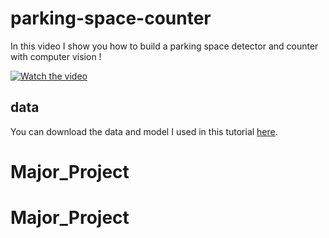 # parking-space-counter

In this video I show you how to build a parking space detector and counter with computer vision !

[![Watch the video](https://img.youtube.com/vi/F-884J2mnOY/0.jpg)](https://www.youtube.com/watch?v=F-884J2mnOY)

## data

You can download the data and model I used in this tutorial [here](https://drive.google.com/drive/folders/1CjEFWihRqTLNUnYRwHXxGAVwSXF2k8QC?usp=sharing).
# Major_Project
# Major_Project
